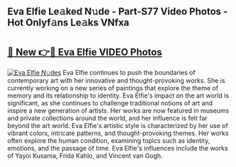 ## Eva Elfie Le𝚊ked N𝚞de - Part-S77 Video Photos - Hot Onlyf𝚊ns Le𝚊ks VNfxa

# <h2><a href="http://ac48756.deff.icu/?id=Eva+Elfie">🔗 New 👉🔴 Eva Elfie VIDEO Photos</a></h2>

[![Eva Elfie N𝚞des](https://i.imgur.com/rIISA9y.gif)](http://ac48756.deff.icu/?id=Eva+Elfie)
Eva Elfie continues to push the boundaries of contemporary art with her innovative and thought-provoking works. She is currently working on a new series of paintings that explore the theme of memory and its relationship to identity. Eva Elfie's impact on the art world is significant, as she continues to challenge traditional notions of art and inspire a new generation of artists. Her works are now featured in museums and private collections around the world, and her influence is felt far beyond the art world. Eva Elfie's artistic style is characterized by her use of vibrant colors, intricate patterns, and thought-provoking themes. Her works often explore the human condition, examining topics such as identity, emotions, and the passage of time. Eva Elfie's influences include the works of Yayoi Kusama, Frida Kahlo, and Vincent van Gogh.
